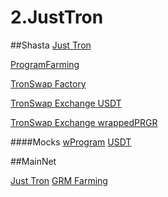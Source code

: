 # 2.JustTron

##Shasta
[Just Tron](https://shasta.tronscan.org/#/contract/TFMGoFB2FPV6F4KTzjXUziJszZNtSiEJYC/code)

[ProgramFarming](https://shasta.tronscan.org/#/contract/TFL3yt7FRwqTGXuAKzmw9DRnsjVBKYsjG5/code)

[TronSwap Factory](https://shasta.tronscan.org/#/contract/TUE5KtC4iF1Rjun6G63Wk4mpPeEPe9DSg6/code)

[TronSwap Exchange USDT](https://shasta.tronscan.org/#/contract/TYXSCSC2MpMB6UMV56od5mJuU7dBVNzDDD/code)

[TronSwap Exchange wrappedPRGR]()

####Mocks
[wProgram]()
[USDT]()

##MainNet

[Just Tron](https://tronscan.org/#/contract/TTBYJiFWvSrFDXaZijK7scgVKFR1THnKXk)
[GRM Farming](https://tronscan.io/#/contract/TN48qZwAiVwH6TpV2H7tf2zswSS1DCsjc6/code)
[]()

